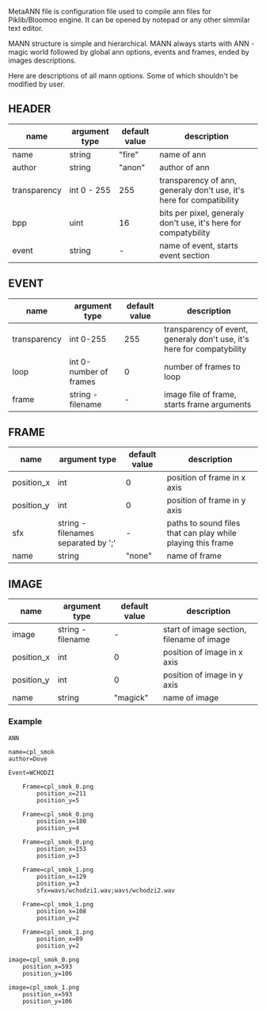 MetaANN file is configuration file used to compile ann files for Piklib/Bloomoo engine. It can be opened by notepad or any other simmilar text editor.

MANN structure is simple and hierarchical.
MANN always starts with ANN - magic world followed by global ann options, events and frames, ended by images descriptions.

Here are descriptions of all mann options. Some of which shouldn't be modified by user.

## HEADER
name|argument type|default value|description
----|-------------|-------------|-----------
name | string | "fire" | name of ann 
author | string | "anon" | author of ann
transparency | int 0 - 255 | 255 | transparency of ann, generaly don't use, it's here for compatibility 
bpp | uint | 16 | bits per pixel, generaly don't use, it's here for compatybility
event | string | - | name of event, starts event section

## EVENT
name|argument type|default value|description
----|-------------|-------------|-----------
transparency | int 0-255 | 255 | transparency of event, generaly don't use, it's here for compatybility
loop | int 0-number of frames | 0 | number of frames to loop
frame | string - filename | - | image file of frame, starts frame arguments

## FRAME
name|argument type|default value|description
----|-------------|-------------|-----------
position_x | int | 0 | position of frame in x axis 
position_y | int | 0 | position of frame in y axis 
sfx | string - filenames separated by ';' | - | paths to sound files that can play while playing this frame
name | string | "none" | name of frame

## IMAGE
name|argument type|default value|description
----|-------------|-------------|-----------
image | string - filename | - | start of image section, filename of image 
position_x | int | 0 | position of image in x axis 
position_y | int | 0 | position of image in y axis 
name | string | "magick" | name of image

### Example
```
ANN

name=cpl_smok
author=Dove

Event=WCHODZI

	Frame=cpl_smok_0.png
		position_x=211
		position_y=5

	Frame=cpl_smok_0.png
		position_x=180
		position_y=4

	Frame=cpl_smok_0.png
		position_x=153
		position_y=3

	Frame=cpl_smok_1.png
		position_x=129
		position_y=3
		sfx=wavs/wchodzi1.wav;wavs/wchodzi2.wav

	Frame=cpl_smok_1.png
		position_x=108
		position_y=2

	Frame=cpl_smok_1.png
		position_x=89
		position_y=2

image=cpl_smok_0.png
	position_x=593
	position_y=106
	
image=cpl_smok_1.png
	position_x=593
	position_y=106
```
